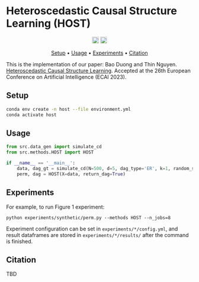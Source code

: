 # Heteroscedastic Causal Structure Learning (HOST)


<p align="center" markdown="1">
    <img src="https://img.shields.io/badge/Python-3.8-green.svg" alt="Python Version" height="18">
    <a href="https://arxiv.org/"><img src="https://img.shields.io/badge/arXiv-TODO-blue.svg" alt="arXiv" height="18"></a>
</p>

<p align="center">
  <a href="#installation">Setup</a> •
  <a href="#usage">Usage</a> •
  <a href="#experiments">Experiments</a> •
  <a href="#citation">Citation</a>
</p>

This is the implementation of our paper: Bao Duong and Thin Nguyen. [Heteroscedastic Causal Structure Learning](). Accepted at the 26th European Conference on Artificial Intelligence (ECAI 2023).

## Setup

```bash
conda env create -n host --file environment.yml
conda activate host
```

## Usage

```python
from src.data_gen import simulate_cd
from src.methods.HOST import HOST

if __name__ == '__main__':
    data, dag_gt = simulate_cd(N=500, d=5, dag_type='ER', k=1, random_state=0)
    perm, dag = HOST(X=data, return_dag=True)
```

## Experiments

For example, to run Figure 1 experiment:
```
python experiments/synthetic/perm.py --methods HOST --n_jobs=8
```

Experiment configuration can be set in `experiments/*/config.yml`, and result dataframes are stored in `experiments/*/results/` after the command is finished.

## Citation

TBD

